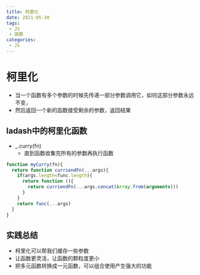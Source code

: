 ```yaml
---
title: 柯里化
date: 2021-05-30
tags:
 - JS
 - 函数
categories: 
 - JS
---
```


# 柯里化
+ 当一个函数有多个参数的时候先传递一部分参数调用它，如何这部分参数永远不变，
+ 然后返回一个新的函数接受剩余的参数，返回结果

## ladash中的柯里化函数
+ _.curry(fn)
    - 直到函数收集完所有的参数再执行函数
```javascript
function myCurry(fn){
  return function curriendFn(...args){
    if(args.length<func.length){
      return function (){
        return curriendFn(...args.concat(Array.from(arguments)))
      }
    }
    return func(...args)
  }
}
```

## 实践总结
+ 柯里化可以帮我们缓存一些参数
+ 让函数更灵活，让函数的颗粒度更小
+ 把多元函数转换成一元函数，可以组合使用产生强大的功能

